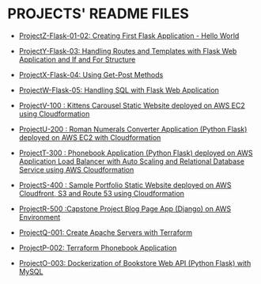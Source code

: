 # PROJECTS' README FILES

- [ProjectZ-Flask-01-02: Creating First Flask Application - Hello World](./ProjectZ-flask-hello-world-app-Jinja-Template/README.md)

- [ProjectY-Flask-03: Handling Routes and Templates with Flask Web Application and If and For Structure](./ProjectY-flask-handling-routes-and-if-for/README.md)

- [ProjectX-Flask-04: Using Get-Post Methods](./ProjectX-flask-handling-forms-POST-GET-Methods/README.md)

- [ProjectW-Flask-05: Handling SQL with Flask Web Application](./ProjectW-flask-Handling-SQL-with-Flask-Web-Application/README.md)

- [ProjectV-100 : Kittens Carousel Static Website deployed on AWS EC2 using Cloudformation](./ProjectV-100-kittens-carousel-static-website-ec2/README.md)

- [ProjectU-200 : Roman Numerals Converter Application (Python Flask) deployed on AWS EC2 with Cloudformation](./ProjectU-200-Roman-Numerals-Converter/README.md)

- [ProjectT-300 : Phonebook Application (Python Flask) deployed on AWS Application Load Balancer with Auto Scaling and Relational Database Service using AWS Cloudformation](./ProjectT-300-Phonebook-Application/README.md)

- [ProjectS-400 : Sample Portfolio Static Website deployed on AWS Cloudfront, S3 and Route 53 using Cloudformation](./ProjectS-400-Sample-Portfolio-static-web-s3-cf/README.md)

- [ProjectR-500 :Capstone Project Blog Page App (Django) on AWS Environment](./ProjectR-500-Capstone-Project-Blog-Page-App-(Django)-on-AWS-Environment/README.md)

- [ProjectQ-001: Create Apache Servers with Terraform](./ProjectQ-001-Create-Apache-Servers-with-Terraform/README.md)

- [ProjectP-002: Terraform Phonebook Application](./ProjectP-002-Terraform-Phonebook-Application-deployed-on-AWS/README.md)

- [ProjectO-003: Dockerization of Bookstore Web API (Python Flask) with MySQL](./ProjectO-003-Dockerization-of-Bookstore-Web-API(Python-Flask)-with-MYSQL/README.md)